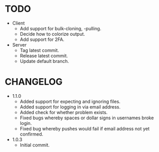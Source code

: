 # TODO

* Client
    * Add support for bulk-cloning, -pulling.
    * Decide how to colorize output.
    * Add support for 2FA.
* Server
    * Tag latest commit.
    * Release latest commit.
    * Update default branch.

# CHANGELOG

* 1.1.0
    * Added support for expecting and ignoring files.
    * Added support for logging in via email address.
    * Added check for whether problem exists.
    * Fixed bugs whereby spaces or dollar signs in usernames broke login.
    * Fixed bug whereby pushes would fail if email address not yet confirmed.
* 1.0.3
    * Initial commit.
